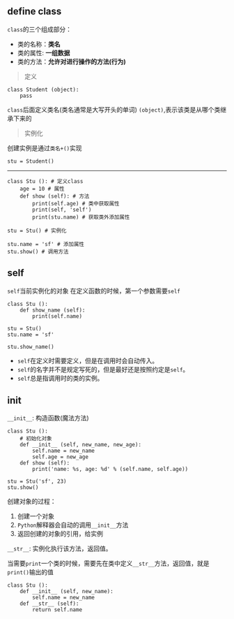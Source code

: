 ## define class

`class`的三个组成部分：

- 类的名称：**类名**
- 类的属性: **一组数据**
- 类的方法：**允许对进行操作的方法(行为)**

> 定义

```
class Student (object):
    pass
```
`class`后面定义类名(类名通常是大写开头的单词)
`(object)`,表示该类是从哪个类继承下来的


> 实例化

创建实例是通过`类名+()`实现
```
stu = Student()
```
-----

```
class Stu (): # 定义class
    age = 10 # 属性
    def show (self): # 方法
        print(self.age) # 类中获取属性
        print(self, 'self')
        print(stu.name) # 获取类外添加属性

stu = Stu() # 实例化

stu.name = 'sf' # 添加属性
stu.show() # 调用方法
```

## self

`self`当前实例化的对象
在定义函数的时候，第一个参数需要`self`

```
class Stu ():
    def show_name (self):
        print(self.name)
        
stu = Stu()
stu.name = 'sf'

stu.show_name()
```

- `self`在定义时需要定义，但是在调用时会自动传入。
- `self`的名字并不是规定写死的，但是最好还是按照约定是`self`。
- `self`总是指调用时的类的实例。

## init

`__init__`: 构造函数(魔法方法)

```
class Stu ():
	# 初始化对象
	def __init__ (self, new_name, new_age):
        self.name = new_name
        self.age = new_age
    def show (self):    
		print('name: %s, age: %d' % (self.name, self.age))

stu = Stu('sf', 23)
stu.show()
```

创建对象的过程：
1. 创建一个对象
2. `Python`解释器会自动的调用`__init__`方法
3. 返回创建的对象的引用，给实例

`__str__`: 实例化执行该方法，返回值。

当需要`print`一个类的时候，需要先在类中定义`__str__`方法，返回值，就是`print()`输出的值

```
class Stu ():
    def __init__ (self, new_name):
        self.name = new_name
    def __str__ (self):    
        return self.name
```


